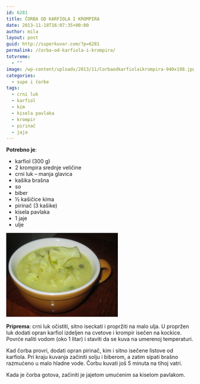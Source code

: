 ```yaml
---
id: 6281
title: ČORBA OD KARFIOLA I KROMPIRA
date: 2013-11-18T16:07:35+00:00
author: mila
layout: post
guid: http://superkuvar.com/?p=6281
permalink: /čorba-od-karfiola-i-krompira/
totvreme:
  - ""
image: /wp-content/uploads/2013/11/Corbaodkarfiolaikrompira-940x198.jpg
categories:
  - supe i čorbe
tags:
  - crni luk
  - karfiol
  - kim
  - kisela pavlaka
  - krompir
  - pirinač
  - jaja
---
```

**Potrebno je**:

  * karfiol (300 g)
  * 2 krompira srednje veličine
  * crni luk &#8211; manja glavica
  * kašika brašna
  * so
  * biber
  * ½ kašičice kima
  * pirinač (3 kašike)
  * kisela pavlaka
  * 1 jaje
  * ulje

[<img class="alignnone size-medium wp-image-6282" src="/wp-content/uploads/2013/11/Corbaodkarfiolaikrompira-1024x768.jpg" alt="Corbaodkarfiolaikrompira" width="300" height="225" />](/wp-content/uploads/2013/11/Corbaodkarfiolaikrompira.jpg)

**Priprema**: crni luk očistiti, sitno iseckati i propržiti na malo ulja. U propržen luk dodati opran karfiol izdeljen na cvetove i krompir isečen na kockice. Povrće naliti vodom (oko 1 litar) i staviti da se kuva na umerenoj temperaturi.

Kad čorba provri, dodati opran pirinač, kim i sitno isečene listove od karfiola. Pri kraju kuvanja začiniti solju i biberom, a zatim sipati brašno razmućeno u malo hladne vode. Čorbu kuvati još 5 minuta na tihoj vatri.

Kada je čorba gotova, začiniti je jajetom umućenim sa kiselom pavlakom.